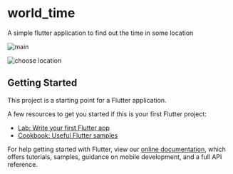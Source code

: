 # world_time

A simple flutter application to find out the time in some location


![main](https://user-images.githubusercontent.com/52631071/204487992-a1b0efb3-4a2b-4766-8a97-a17cb2dfca24.PNG)


![choose location](https://user-images.githubusercontent.com/52631071/204488018-478b228c-60e4-45f0-88b2-0fbc4d8e61d7.PNG)



## Getting Started

This project is a starting point for a Flutter application.

A few resources to get you started if this is your first Flutter project:

- [Lab: Write your first Flutter app](https://flutter.dev/docs/get-started/codelab)
- [Cookbook: Useful Flutter samples](https://flutter.dev/docs/cookbook)

For help getting started with Flutter, view our
[online documentation](https://flutter.dev/docs), which offers tutorials,
samples, guidance on mobile development, and a full API reference.
